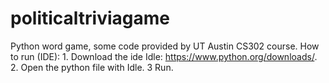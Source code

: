 # politicaltriviagame 
Python word game, some code provided by UT Austin CS302 course.
How to run (IDE): 1. Download the ide Idle: https://www.python.org/downloads/. 2. Open the python file with Idle. 3 Run. 

